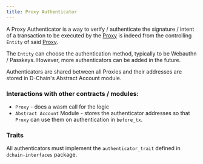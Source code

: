 ```yaml
---
title: Proxy Authenticator
---
```


A Proxy Authenticator is a way to verify / authenticate the signature / intent of a transaction to be executed by the [Proxy](../proxy/README.md) is indeed from the controlling `Entity` of said [Proxy](../proxy/README.md).

The `Entity` can choose the authentication method, typically to be Webauthn / Passkeys.
However, more authenticators can be added in the future.

Authenticators are shared between all Proxies and their addresses are stored in D-Chain's Abstract Account module.

### Interactions with other contracts / modules:

- `Proxy` - does a wasm call for the logic
- `Abstract Account` Module - stores the authenticator addresses so that `Proxy` can use them on authentication in `before_tx`.

### Traits

All authenticators must implement the `authenticator_trait` defined in `dchain-interfaces` package.
